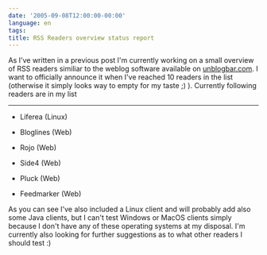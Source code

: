 ```yaml
---
date: '2005-09-08T12:00:00-00:00'
language: en
tags:
title: RSS Readers overview status report
---
```



As I've written in a previous post I'm currently working on a small overview of RSS readers similiar to the weblog software available on <a href="http://unblogbar.com/software/">unblogbar.com</a>. I want to officially announce it when I've reached 10 readers in the list (otherwise it simply looks way to empty for my taste ;) ). Currently following readers are in my list

-------------------------------



* Liferea (Linux)

* Bloglines (Web)

* Rojo (Web)

* Side4 (Web)

* Pluck (Web)

* Feedmarker (Web)



As you can see I've also included a Linux client and will probably add also some Java clients, but I can't test Windows or MacOS clients simply because I don't have any of these operating systems at my disposal. I'm currently also looking for further suggestions as to what other readers I should test :)